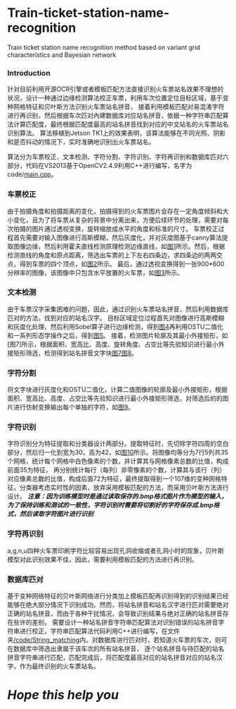 # Train-ticket-station-name-recognition
Train ticket station name recognition method based on variant grid characteristics and Bayesian network

### Introduction
针对目前利用开源OCR引擎或者模板匹配方法直接识别火车票站名效果不理想的状况，设计一种通过边缘检测算法校正车票，利用车次位置定位目标区域，基于变种网格特征和贝叶斯方法识别火车票站名拼音，
接着利用模板匹配对易混淆字符进行再识别，然后根据车次匹对內建数据库对应站名拼音，依据一种字符串匹配算法计算匹配度，最终根据匹配度最高的站名拼音找到对应的中文站名的火车票站名识别算法。
算法移植到Jetson TK1上的效果表明，该算法能够在不同光照、阴影和是否抖动的情况下，实时准确地识别出火车票站名。

算法分为车票校正、文本检测、字符分割、字符识别、字符再识别和数据库匹对六部分，代码在VS2013基于OpenCV2.4.9利用C++进行编写，名字为code/[main.cpp]()。

### 车票校正
由于拍摄角度和拍摄距离的变化，拍摄得到的火车票图片会存在一定角度倾斜和大小变化，且为了将车票从复杂的背景中分离出来，方便后续环节的处理，需要对每次拍摄的图片通过透视变换，旋转缩放成水平的角度和标准的尺寸。
车票校正过程首先需要对输入图像进行高斯模糊，然后灰度化，并对灰度图基于canny算法提取图像边缘，然后利用霍夫直线检测原理检测边缘直线，如[图1]()所示。然后，根据检测直线的角度和原点距离，筛选出车票的上下左右四条边，求四条边的两两交点，得到车票的四个顶点，如[图2]()所示。
最后，通过透视变换得到一张900*600分辨率的图像，该图像中只包含水平放置的火车票，如[图3]()所示。

### 文本检测
由于车票汉字采集困难的问题，因此，通过识别火车票站名拼音，然后利用数据库匹对的方法，找到对应的站名汉字。
目标区域定位过程首先对图像进行高斯模糊和灰度化处理，然后利用Sobel算子进行边缘检测，得到[图4]()再利用OSTU二值化和一系列形态学操作之后，得到[图5]()。
接着，检测图片轮廓及其最小外接矩形，如[图7]所示，根据面积、宽高比、高度、旋转角度、占空比等先验知识进行最小外接矩形筛选，检测得到站名拼音文字块[图7]()[图8]()。

### 字符分割
将文字块进行灰度化和OSTU二值化，计算二值图像的轮廓及最小外接矩形，根据面积、宽高比、高度、占空比等先验知识进行最小外接矩形筛选，对筛选后的的图片进行仿射变换输出每个单独的字符，如[图9]()。

### 字符识别
字符识别分为特征提取和分类器设计两部分。提取特征时，先切除字符四周的空白部分，然后归一化到宽为30，高为42，如[图10]()所示。将图像均等分为7行5列共35个网格，统计每个网格中白色像素的个数，并计算其与网格像素总数的比值，构成前面35为特征，
再分别统计每行（每列）非零像素的个数，计算其与该行（列）对应像素总数的比值，构成后面72为特征，最终提取得到一个107维的变种网格特征。分类器考虑实时性的因素，放弃采用模板匹配的方法，而采用贝叶斯方法进行设计。
***注意：因为训练模型时是通过读取保存的.bmp格式图片作为模型的输入，为了保持训练和测试的一致性，字符识别时需要将切割好的字符保存成.bmp格式，然后读取字符图片进行识别***

### 字符再识别
a,g,n,u四种火车票印刷字符比较容易出现孔洞收缩或者孔洞小时的现象，贝叶斯模型对此识别效果不佳，因此，需要利用模板匹配的方法进行再识别。

### 数据库匹对
基于变种网络特征的贝叶斯网络进行分类加上模板匹配再识别得到的识别结果已经能够在绝大部分情况下识别成功。然而，将站名拼音和站名汉字进行匹对需要绝对正确的站名拼音，而由于各种干扰情况，会导致识别结果与绝对正确的站名拼音存在些许的差别，
需要设计一种站名拼音字符串匹配算法对识别错误的站名拼音字符串进行校正，字符串匹配算法代码利用C++进行编写，在文件夹[/code/String_matching]()内。对数据库进行匹对时，若知道火车票的车次，则可在数据库中筛选出隶属于该车次的所有站名拼音，
逐个站名拼音与待匹配的站名拼音字符串进行匹配，匹配完成后，将匹配度最高对应的站名拼音对应的站名汉字，作为最终识别的火车票站名。

# ***Hope this help you***
